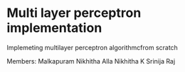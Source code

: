 # Multi layer perceptron  implementation

Implemeting multilayer perceptron  algorithmcfrom scratch



Members:
Malkapuram Nikhitha
Alla Nikhitha
K Srinija Raj